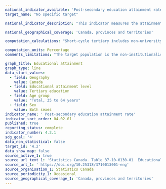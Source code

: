 ```yaml
---
national_indicator_available: 'Post-secondary education attainment rate'
target_name: "No specific target"

national_indicator_description: "This indicator measures the attainment rate for post-secondary education. Categories represent the highest level of education achieved, and are mutually exclusive."

national_geographical_coverage: 'Canada, provinces and territories'

computation_calculations: "Short-cycle tertiary includes non-university certificates or diplomas from a community college, CEGEP, school of nursing and similar programs at this level; Includes also university certificates below bachelor's level. Master's or Doctoral levels include degrees or certificates above bachelor's degree. The data are based on a 12-month average from January to December."

computation_units: Percentage
comments_limitations: "The target population is the non-institutionalised population 15 years of age and over. The survey is conducted nationwide, in both the provinces and the territories. Excluded from the survey's coverage are: persons living on reserves and other Aboriginal settlements in the provinces; full-time members of the Canadian Armed Forces, the institutionalized population, and households in extremely remote areas with very low population density."

graph_title: Educational attainment
graph_type: line
data_start_values:
  - field: Geography
    value: Canada
  - field: Educational attainment level
    value: Tertiary education
  - field: Age group
    value: "Total, 25 to 64 years"
  - field: Sex
    value: Both sexes
indicator_name: ' Post-secondary education attainment rate'
indicator_sort_order: 04-02-01
published: true
reporting_status: complete
indicator_number: 4.2.1
sdg_goal: '4'
data_non_statistical: false
target_id: '4.2'
data_show_map: false
source_active_1: true
source_url_text_1: 'Statistics Canada. Table 37-10-0130-01  Educational attainment of the population aged 25 to 64, by age group and sex, Organisation for Economic Co-operation and Development (OECD), Canada, provinces and territories'
source_url_1: ' https://doi.org/10.25318/3710013001-eng'
source_organisation_1: Statistics Canada
source_periodicity_1: Occasional
source_geographical_coverage_1: 'Canada, provinces and territories'
---
```

